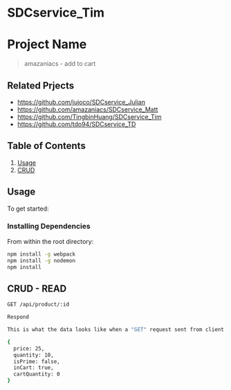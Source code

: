 # SDCservice_Tim

# Project Name 

> amazaniacs - add to cart 

## Related Prjects 

  - https://github.com/jujoco/SDCservice_Julian
  - https://github.com/amazaniacs/SDCservice_Matt
  - https://github.com/TingbinHuang/SDCservice_Tim
  - https://github.com/tdo94/SDCservice_TD

## Table of Contents

1. [Usage](#Usage)
2. [CRUD](#CRUD)

## Usage 

To get started: 

### Installing Dependencies

From within the root directory:

```sh
npm install -g webpack
npm install -g nodemon
npm install
```

## CRUD - READ 
```sh
GET /api/product/:id  
```

```sh
Respond  

This is what the data looks like when a "GET" request sent from client to server. 

{
  price: 25, 
  quantity: 10,
  isPrime: false,
  inCart: true,
  cartQuantity: 0
}
```




